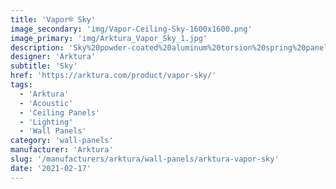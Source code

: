 ```yaml
---
title: 'Vapor® Sky'
image_secondary: 'img/Vapor-Ceiling-Sky-1600x1600.png'
image_primary: 'img/Arktura_Vapor_Sky_1.jpg'
description: 'Sky%20powder-coated%20aluminum%20torsion%20spring%20panels%20offer%20a%20tileable%2C%20cloud-like%20pattern%2C%20helping%20you%20bring%20the%20sky%20indoors.%20With%20no%20fading%20of%20the%20pattern%2C%20the%20cloud%20design%20can%20continue%20for%20as%20long%20as%20your%20hallway%20or%20space%20allows%2C%20without%20sacrificing%20acoustical%20comfort%20if%20you%20add%20our%20Soft%20Sound%AE%20backer.%20Or%20you%20can%20add%20our%20integrated%20lighting%20backer%20for%20a%20sky%20that%20glows.'
designer: 'Arktura'
subtitle: 'Sky'
href: 'https://arktura.com/product/vapor-sky/'
tags:
  - 'Arktura'
  - 'Acoustic'
  - 'Ceiling Panels'
  - 'Lighting'
  - 'Wall Panels'
category: 'wall-panels'
manufacturer: 'Arktura'
slug: '/manufacturers/arktura/wall-panels/arktura-vapor-sky'
date: '2021-02-17'
---
```

